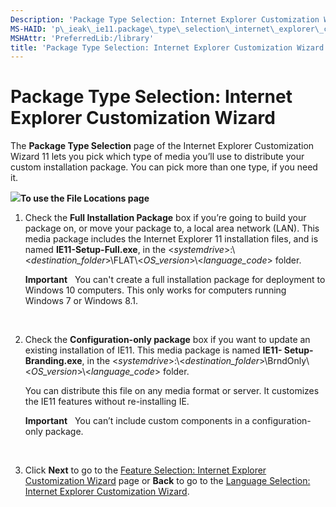```yaml
---
Description: 'Package Type Selection: Internet Explorer Customization Wizard'
MS-HAID: 'p\_ieak\_ie11.package\_type\_selection\_internet\_explorer\_customization\_wizard'
MSHAttr: 'PreferredLib:/library'
title: 'Package Type Selection: Internet Explorer Customization Wizard'
---
```


# Package Type Selection: Internet Explorer Customization Wizard


The **Package Type Selection** page of the Internet Explorer Customization Wizard 11 lets you pick which type of media you’ll use to distribute your custom installation package. You can pick more than one type, if you need it.

![](../common/wedge.gif)**To use the File Locations page**

1.  Check the **Full Installation Package** box if you’re going to build your package on, or move your package to, a local area network (LAN). This media package includes the Internet Explorer 11 installation files, and is named **IE11-Setup-Full.exe**, in the &lt;*systemdrive*&gt;:\\&lt;*destination\_folder*&gt;\\FLAT\\&lt;*OS\_version*&gt;\\&lt;*language\_code*&gt; folder.

    **Important**  
    You can't create a full installation package for deployment to Windows 10 computers. This only works for computers running Windows 7 or Windows 8.1.

     

2.  Check the **Configuration-only package** box if you want to update an existing installation of IE11. This media package is named **IE11- Setup-Branding.exe**, in the &lt;*systemdrive*&gt;:\\&lt;*destination\_folder*&gt;\\BrndOnly\\&lt;*OS\_version*&gt;\\&lt;*language\_code*&gt; folder.

    You can distribute this file on any media format or server. It customizes the IE11 features without re-installing IE.

    **Important**  
    You can’t include custom components in a configuration-only package.

     

3.  Click **Next** to go to the [Feature Selection: Internet Explorer Customization Wizard](feature_selection_internet_explorer_customization_wizard.htm) page or **Back** to go to the [Language Selection: Internet Explorer Customization Wizard](language_selection_internet_explorer_customization_wizard.md).

 

 



